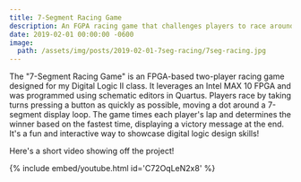 ```yaml
---
title: 7-Segment Racing Game
description: An FGPA racing game that challenges players to race around a 7-segment display.
date: 2019-02-01 00:00:00 -0600
image:
  path: /assets/img/posts/2019-02-01-7seg-racing/7seg-racing.jpg
---
```


The "7-Segment Racing Game" is an FPGA-based two-player racing game designed for my Digital Logic II class. It leverages an Intel MAX 10 FPGA and was programmed using schematic editors in Quartus. Players race by taking turns pressing a button as quickly as possible, moving a dot around a 7-segment display loop. The game times each player's lap and determines the winner based on the fastest time, displaying a victory message at the end. It's a fun and interactive way to showcase digital logic design skills!

Here's a short video showing off the project!

{% include embed/youtube.html id='C72OqLeN2x8' %}